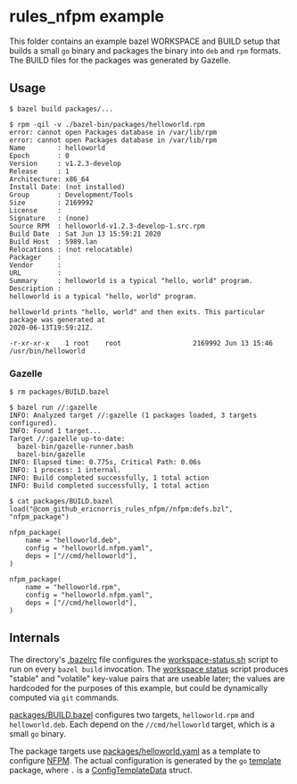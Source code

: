 # rules_nfpm example

This folder contains an example bazel WORKSPACE and BUILD setup that builds a small `go` binary and packages the binary into `deb` and `rpm` formats. The BUILD files for the packages was generated by Gazelle.

## Usage

```console
$ bazel build packages/...

$ rpm -qil -v ./bazel-bin/packages/helloworld.rpm
error: cannot open Packages database in /var/lib/rpm
error: cannot open Packages database in /var/lib/rpm
Name        : helloworld
Epoch       : 0
Version     : v1.2.3-develop
Release     : 1
Architecture: x86_64
Install Date: (not installed)
Group       : Development/Tools
Size        : 2169992
License     :
Signature   : (none)
Source RPM  : helloworld-v1.2.3-develop-1.src.rpm
Build Date  : Sat Jun 13 15:59:21 2020
Build Host  : 5989.lan
Relocations : (not relocatable)
Packager    :
Vendor      :
URL         :
Summary     : helloworld is a typical "hello, world" program.
Description :
helloworld is a typical "hello, world" program.

helloworld prints "hello, world" and then exits. This particular package was generated at
2020-06-13T19:59:21Z.

-r-xr-xr-x    1 root    root                  2169992 Jun 13 15:46 /usr/bin/helloworld
```

### Gazelle

```console
$ rm packages/BUILD.bazel

$ bazel run //:gazelle
INFO: Analyzed target //:gazelle (1 packages loaded, 3 targets configured).
INFO: Found 1 target...
Target //:gazelle up-to-date:
  bazel-bin/gazelle-runner.bash
  bazel-bin/gazelle
INFO: Elapsed time: 0.775s, Critical Path: 0.06s
INFO: 1 process: 1 internal.
INFO: Build completed successfully, 1 total action
INFO: Build completed successfully, 1 total action

$ cat packages/BUILD.bazel
load("@com_github_ericnorris_rules_nfpm//nfpm:defs.bzl", "nfpm_package")

nfpm_package(
    name = "helloworld.deb",
    config = "helloworld.nfpm.yaml",
    deps = ["//cmd/helloworld"],
)

nfpm_package(
    name = "helloworld.rpm",
    config = "helloworld.nfpm.yaml",
    deps = ["//cmd/helloworld"],
)
```

## Internals

The directory's [.bazelrc](/example/.bazelrc) file configures the [workspace-status.sh](/example/workspace-status.sh) script to run on every `bazel build` invocation. The [workspace status](https://docs.bazel.build/versions/master/user-manual.html#workspace_status) script produces "stable" and "volatile" key-value pairs that are useable later; the values are hardcoded for the purposes of this example, but could be dynamically computed via `git` commands.

[packages/BUILD.bazel](/example/packages/BUILD.bazel) configures two targets, `helloworld.rpm` and `helloworld.deb`. Each depend on the `//cmd/helloworld` target, which is a small `go` binary.

The package targets use [packages/helloworld.yaml](/example/packages/helloworld.yaml) as a template to configure [NFPM](https://github.com/goreleaser/nfpm/). The actual configuration is generated by the `go` [template](https://golang.org/pkg/text/template/) package, where `.` is a [ConfigTemplateData](https://pkg.go.dev/github.com/ericnorris/rules_nfpm/go/internal/cmd/nfpmwrapper?tab=doc#ConfigTemplateData) struct.
